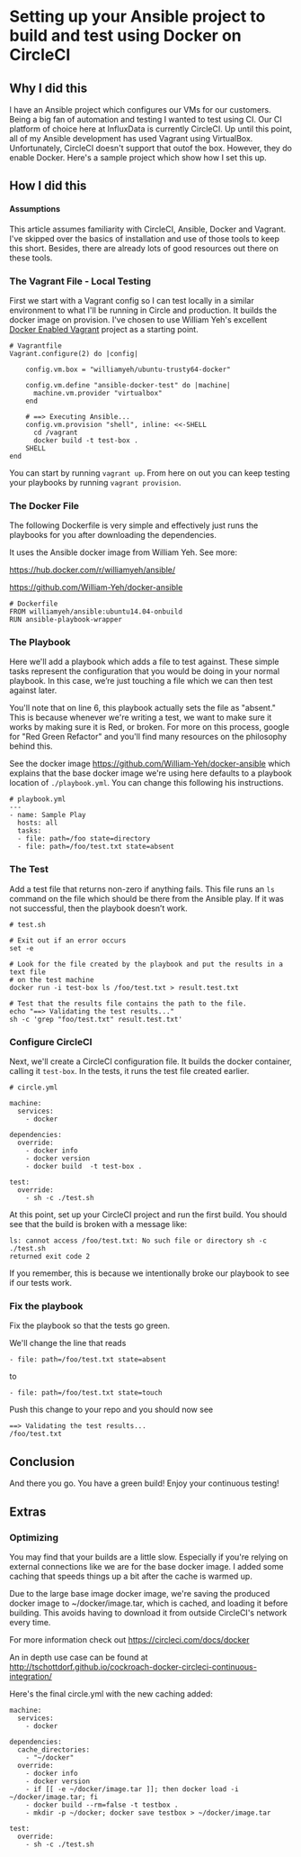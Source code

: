 # Setting up your Ansible project to build and test using Docker on CircleCI

## Why I did this

I have an Ansible project which configures our VMs for our customers. Being a big fan of automation and testing I wanted to test using CI. Our CI platform of choice here at InfluxData is currently CircleCI. Up until this point, all of my Ansible development has used Vagrant using VirtualBox. Unfortunately, CircleCI doesn't support that outof the box. However, they do enable Docker. Here's a sample project which show how I set this up.

## How I did this

#### Assumptions

This article assumes familiarity with CircleCI, Ansible, Docker and Vagrant. I've skipped over the basics of installation and use of those tools to keep this short. Besides, there are already lots of good resources out there on these tools.

### The Vagrant File - Local Testing
First we start with a Vagrant config so I can test locally in a similar environment to what I'll be running in Circle and production. It builds the docker image on provision. I've chosen to use William Yeh's excellent [Docker Enabled Vagrant](https://github.com/William-Yeh/docker-enabled-vagrant) project as a starting point.

```
# Vagrantfile
Vagrant.configure(2) do |config|

    config.vm.box = "williamyeh/ubuntu-trusty64-docker"

    config.vm.define "ansible-docker-test" do |machine|
      machine.vm.provider "virtualbox"
    end

    # ==> Executing Ansible...
    config.vm.provision "shell", inline: <<-SHELL
      cd /vagrant
      docker build -t test-box .
    SHELL
end
```

You can start by running `vagrant up`.
From here on out you can keep testing your playbooks by running `vagrant provision`.

### The Docker File

The following Dockerfile is very simple and effectively just runs the playbooks for you after downloading the dependencies.
    
It uses the Ansible docker image from William Yeh. See more: 

https://hub.docker.com/r/williamyeh/ansible/

https://github.com/William-Yeh/docker-ansible

```
# Dockerfile
FROM williamyeh/ansible:ubuntu14.04-onbuild
RUN ansible-playbook-wrapper
```

### The Playbook

Here we'll add a playbook which adds a file to test against.  These simple tasks represent the configuration that you would be doing in your normal playbook. In this case, we’re just touching a file which we can then test against later.
    
You'll note that on line 6, this playbook actually sets the file as "absent." This is because whenever we're writing a test, we want to make sure it works by making sure it is Red, or broken. For more on this process, google for "Red Green Refactor" and you'll find many resources on the philosophy behind this.
    
See the docker image https://github.com/William-Yeh/docker-ansible which explains that the base docker image we're using here defaults to a playbook location of `./playbook.yml`. You can change this following his instructions.

```
# playbook.yml
---
- name: Sample Play
  hosts: all
  tasks:
  - file: path=/foo state=directory
  - file: path=/foo/test.txt state=absent
```

### The Test

Add a test file that returns non-zero if anything fails. This file runs an `ls` command on the file which should be there from the Ansible play. If it was not successful, then the playbook doesn’t work.

```
# test.sh

# Exit out if an error occurs
set -e

# Look for the file created by the playbook and put the results in a text file
# on the test machine
docker run -i test-box ls /foo/test.txt > result.test.txt

# Test that the results file contains the path to the file.
echo "==> Validating the test results..."
sh -c 'grep "foo/test.txt" result.test.txt'
```

### Configure CircleCI

Next, we'll create a CircleCI configuration file.  It builds the docker container, calling it `test-box`. In the tests, it runs the test file created earlier.

```
# circle.yml

machine:
  services:
    - docker

dependencies:
  override:
    - docker info
    - docker version
    - docker build  -t test-box .

test:
  override:
    - sh -c ./test.sh 
```

At this point, set up your CircleCI project and run the first build. You should see that the build is broken with a message like:

```
ls: cannot access /foo/test.txt: No such file or directory sh -c ./test.sh
returned exit code 2
```

If you remember, this is because we intentionally broke our playbook to see if our tests work.

### Fix the playbook

Fix the playbook so that the tests go green.

We'll change the line that reads

`- file: path=/foo/test.txt state=absent`

to

`- file: path=/foo/test.txt state=touch`

Push this change to your repo and you should now see

```
==> Validating the test results...
/foo/test.txt
```

## Conclusion

And there you go. You have a green build! Enjoy your continuous testing!

## Extras

### Optimizing

You may find that your builds are a little slow. Especially if you're relying on external connections like we are for the base docker image. I added some caching that speeds things up a bit after the cache is warmed up.

  Due to the large base image docker image, we're saving the produced docker image to ~/docker/image.tar, which is cached, and loading it before building. This avoids having to download it from outside CircleCI's network every time.
    
For more information check out https://circleci.com/docs/docker
    
An in depth use case can be found at http://tschottdorf.github.io/cockroach-docker-circleci-continuous-integration/

Here's the final circle.yml with the new caching added:

```
machine:
  services:
    - docker

dependencies:
  cache_directories:
    - "~/docker"
  override:
    - docker info
    - docker version
    - if [[ -e ~/docker/image.tar ]]; then docker load -i ~/docker/image.tar; fi
    - docker build --rm=false -t testbox .
    - mkdir -p ~/docker; docker save testbox > ~/docker/image.tar

test:
  override:
    - sh -c ./test.sh
```
